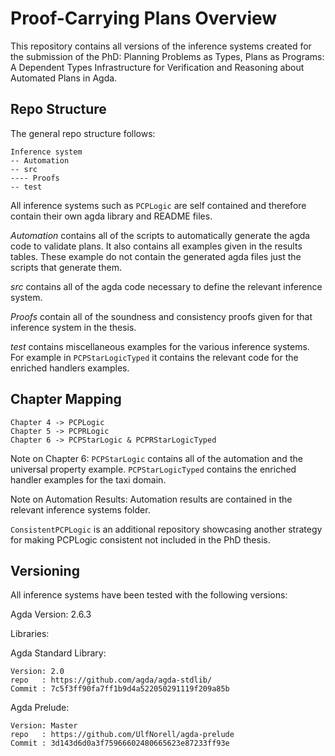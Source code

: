 # Proof-Carrying Plans Overview

This repository contains all versions of the inference systems created for the submission of the PhD: Planning Problems as Types, Plans as Programs: A Dependent Types Infrastructure for Verification and Reasoning about Automated Plans in Agda.

## Repo Structure 

The general repo structure follows:

```
Inference system
-- Automation
-- src
---- Proofs
-- test 
```

All inference systems such as `PCPLogic` are self contained and therefore contain their own agda library and README files.

*Automation* contains all of the scripts to automatically generate the agda code to validate plans. It also contains all examples given in the results tables. These example do not contain the generated agda files just the scripts that generate them. 

*src* contains all of the agda code necessary to define the relevant inference system. 

*Proofs* contain all of the soundness and consistency proofs given for that inference system in the thesis. 

*test* contains miscellaneous examples for the various inference systems. For example in `PCPStarLogicTyped` it contains the relevant code for the enriched handlers examples.

## Chapter Mapping

```
Chapter 4 -> PCPLogic
Chapter 5 -> PCPRLogic
Chapter 6 -> PCPStarLogic & PCPRStarLogicTyped
```

Note on Chapter 6: `PCPStarLogic` contains all of the automation and the universal property example. `PCPStarLogicTyped` contains the enriched handler examples for the taxi domain. 

Note on Automation Results: Automation results are contained in the relevant inference systems folder.

`ConsistentPCPLogic` is an additional repository showcasing another strategy for making PCPLogic consistent not included in the PhD thesis. 

## Versioning 

All inference systems have been tested with the following versions:

Agda Version: 2.6.3

Libraries: 

Agda Standard Library:

    Version: 2.0 
    repo   : https://github.com/agda/agda-stdlib/
    Commit : 7c5f3ff90fa7ff1b9d4a522050291119f209a85b

Agda Prelude:

    Version: Master
    repo   : https://github.com/UlfNorell/agda-prelude
    Commit : 3d143d6d0a3f75966602480665623e87233ff93e
    

